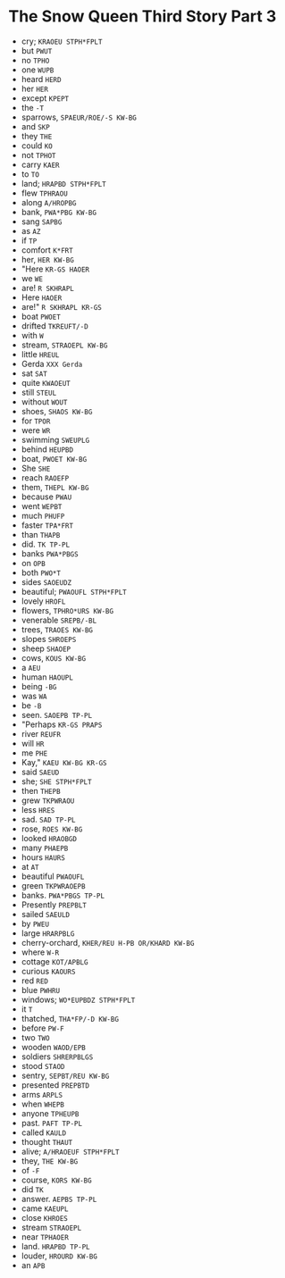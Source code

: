 # The Snow Queen Third Story Part 3

* cry; `KRAOEU STPH*FPLT`
* but `PWUT`
* no `TPHO`
* one `WUPB`
* heard `HERD`
* her `HER`
* except `KPEPT`
* the `-T`
* sparrows, `SPAEUR/ROE/-S KW-BG`
* and `SKP`
* they `THE`
* could `KO`
* not `TPHOT`
* carry `KAER`
* to `TO`
* land; `HRAPBD STPH*FPLT`
* flew `TPHRAOU`
* along `A/HROPBG`
* bank, `PWA*PBG KW-BG`
* sang `SAPBG`
* as `AZ`
* if `TP`
* comfort `K*FRT`
* her, `HER KW-BG`
* "Here `KR-GS HAOER`
* we `WE`
* are! `R SKHRAPL`
* Here `HAOER`
* are!" `R SKHRAPL KR-GS`
* boat `PWOET`
* drifted `TKREUFT/-D`
* with `W`
* stream, `STRAOEPL KW-BG`
* little `HREUL`
* Gerda `XXX Gerda`
* sat `SAT`
* quite `KWAOEUT`
* still `STEUL`
* without `WOUT`
* shoes, `SHAOS KW-BG`
* for `TPOR`
* were `WR`
* swimming `SWEUPLG`
* behind `HEUPBD`
* boat, `PWOET KW-BG`
* She `SHE`
* reach `RAOEFP`
* them, `THEPL KW-BG`
* because `PWAU`
* went `WEPBT`
* much `PHUFP`
* faster `TPA*FRT`
* than `THAPB`
* did. `TK TP-PL`
* banks `PWA*PBGS`
* on `OPB`
* both `PWO*T`
* sides `SAOEUDZ`
* beautiful; `PWAOUFL STPH*FPLT`
* lovely `HROFL`
* flowers, `TPHRO*URS KW-BG`
* venerable `SREPB/-BL`
* trees, `TRAOES KW-BG`
* slopes `SHROEPS`
* sheep `SHAOEP`
* cows, `KOUS KW-BG`
* a `AEU`
* human `HAOUPL`
* being `-BG`
* was `WA`
* be `-B`
* seen. `SAOEPB TP-PL`
* "Perhaps `KR-GS PRAPS`
* river `REUFR`
* will `HR`
* me `PHE`
* Kay," `KAEU KW-BG KR-GS`
* said `SAEUD`
* she; `SHE STPH*FPLT`
* then `THEPB`
* grew `TKPWRAOU`
* less `HRES`
* sad. `SAD TP-PL`
* rose, `ROES KW-BG`
* looked `HRAOBGD`
* many `PHAEPB`
* hours `HAURS`
* at `AT`
* beautiful `PWAOUFL`
* green `TKPWRAOEPB`
* banks. `PWA*PBGS TP-PL`
* Presently `PREPBLT`
* sailed `SAEULD`
* by `PWEU`
* large `HRARPBLG`
* cherry-orchard, `KHER/REU H-PB OR/KHARD KW-BG`
* where `W-R`
* cottage `KOT/APBLG`
* curious `KAOURS`
* red `RED`
* blue `PWHRU`
* windows; `WO*EUPBDZ STPH*FPLT`
* it `T`
* thatched, `THA*FP/-D KW-BG`
* before `PW-F`
* two `TWO`
* wooden `WAOD/EPB`
* soldiers `SHRERPBLGS`
* stood `STAOD`
* sentry, `SEPBT/REU KW-BG`
* presented `PREPBTD`
* arms `ARPLS`
* when `WHEPB`
* anyone `TPHEUPB`
* past. `PAFT TP-PL`
* called `KAULD`
* thought `THAUT`
* alive; `A/HRAOEUF STPH*FPLT`
* they, `THE KW-BG`
* of `-F`
* course, `KORS KW-BG`
* did `TK`
* answer. `AEPBS TP-PL`
* came `KAEUPL`
* close `KHROES`
* stream `STRAOEPL`
* near `TPHAOER`
* land. `HRAPBD TP-PL`
* louder, `HROURD KW-BG`
* an `APB`
